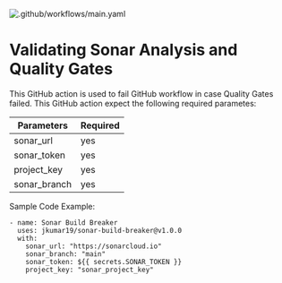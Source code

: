 ![.github/workflows/main.yaml](https://github.com/DevOps575/sonar-build-breaker/workflows/.github/workflows/main.yaml/badge.svg)

# Validating Sonar Analysis and Quality Gates   

This GitHub action is used to fail GitHub workflow in case Quality Gates failed. This GitHub action expect the following required parametes:

| Parameters   | Required | 
|--------------|----------|
| sonar_url    |   yes    |
| sonar_token  |   yes    |
| project_key  |   yes    |
| sonar_branch |   yes    |

Sample Code Example:

```
- name: Sonar Build Breaker
  uses: jkumar19/sonar-build-breaker@v1.0.0
  with:
    sonar_url: "https://sonarcloud.io"
    sonar_branch: "main"
    sonar_token: ${{ secrets.SONAR_TOKEN }}
    project_key: "sonar_project_key"
```

